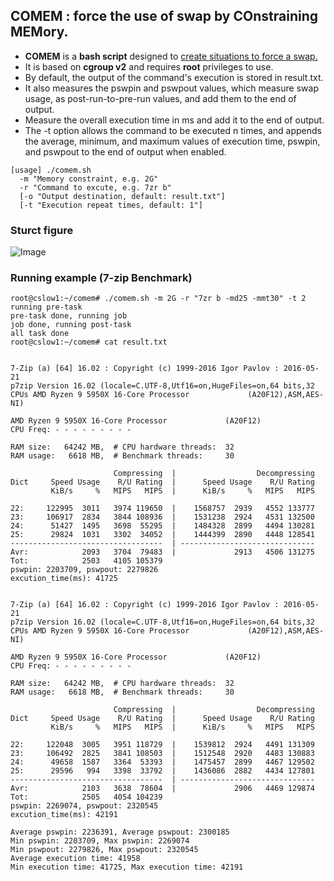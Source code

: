 ## COMEM : force the use of swap by COnstraining MEMory.

- **COMEM** is a **bash script** designed to <u>create situations to force a swap.</u>
- It is based on **cgroup v2** and requires **root** privileges to use.
- By default, the output of the command's execution is stored in result.txt.
- It also measures the pswpin and pswpout values, which measure swap usage, as post-run-to-pre-run values, and add them to the end of output.
- Measure the overall execution time in ms and add it to the end of output.
- The -t option allows the command to be executed n times, and appends the average, minimum, and maximum values of execution time, pswpin, and pswpout to the end of output when enabled.
```
[usage] ./comem.sh
  -m "Memory constraint, e.g. 2G"
  -r "Command to excute, e.g. 7zr b"
  [-o "Output destination, default: result.txt"]
  [-t "Execution repeat times, default: 1"]
```
### Sturct figure
![Image](https://github.com/user-attachments/assets/3c298664-7f0e-40c3-9862-2222fe02b8fd)
### Running example (7-zip Benchmark)

```
root@cslow1:~/comem# ./comem.sh -m 2G -r "7zr b -md25 -mmt30" -t 2
running pre-task
pre-task done, running job
job done, running post-task
all task done
root@cslow1:~/comem# cat result.txt 


7-Zip (a) [64] 16.02 : Copyright (c) 1999-2016 Igor Pavlov : 2016-05-21
p7zip Version 16.02 (locale=C.UTF-8,Utf16=on,HugeFiles=on,64 bits,32 CPUs AMD Ryzen 9 5950X 16-Core Processor             (A20F12),ASM,AES-NI)

AMD Ryzen 9 5950X 16-Core Processor             (A20F12)
CPU Freq: - - - - - - - - -

RAM size:   64242 MB,  # CPU hardware threads:  32
RAM usage:   6618 MB,  # Benchmark threads:     30

                       Compressing  |                  Decompressing
Dict     Speed Usage    R/U Rating  |      Speed Usage    R/U Rating
         KiB/s     %   MIPS   MIPS  |      KiB/s     %   MIPS   MIPS

22:     122995  3011   3974 119650  |    1568757  2939   4552 133777
23:     106917  2834   3844 108936  |    1531238  2924   4531 132500
24:      51427  1495   3698  55295  |    1484328  2899   4494 130281
25:      29824  1031   3302  34052  |    1444399  2890   4448 128541
----------------------------------  | ------------------------------
Avr:            2093   3704  79483  |             2913   4506 131275
Tot:            2503   4105 105379
pswpin: 2203709, pswpout: 2279826
excution_time(ms): 41725


7-Zip (a) [64] 16.02 : Copyright (c) 1999-2016 Igor Pavlov : 2016-05-21
p7zip Version 16.02 (locale=C.UTF-8,Utf16=on,HugeFiles=on,64 bits,32 CPUs AMD Ryzen 9 5950X 16-Core Processor             (A20F12),ASM,AES-NI)

AMD Ryzen 9 5950X 16-Core Processor             (A20F12)
CPU Freq: - - - - - - - - -

RAM size:   64242 MB,  # CPU hardware threads:  32
RAM usage:   6618 MB,  # Benchmark threads:     30

                       Compressing  |                  Decompressing
Dict     Speed Usage    R/U Rating  |      Speed Usage    R/U Rating
         KiB/s     %   MIPS   MIPS  |      KiB/s     %   MIPS   MIPS

22:     122048  3005   3951 118729  |    1539812  2924   4491 131309
23:     106492  2825   3841 108503  |    1512548  2920   4483 130883
24:      49658  1587   3364  53393  |    1475457  2899   4467 129502
25:      29596   994   3398  33792  |    1436086  2882   4434 127801
----------------------------------  | ------------------------------
Avr:            2103   3638  78604  |             2906   4469 129874
Tot:            2505   4054 104239
pswpin: 2269074, pswpout: 2320545
excution_time(ms): 42191

Average pswpin: 2236391, Average pswpout: 2300185
Min pswpin: 2203709, Max pswpin: 2269074
Min pswpout: 2279826, Max pswpout: 2320545
Average execution time: 41958
Min execution time: 41725, Max execution time: 42191
```
